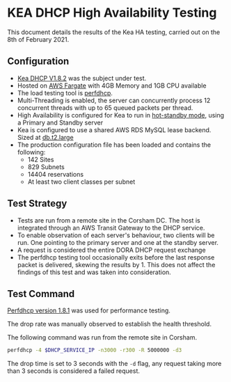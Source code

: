 # KEA DHCP High Availability Testing

This document details the results of the Kea HA testing, carried out on the 8th of February 2021.

## Configuration

- [Kea DHCP V1.8.2](https://github.com/ministryofjustice/staff-device-dhcp-server/blob/main/dhcp-service/Dockerfile) was the subject under test.
- Hosted on [AWS Fargate](https://aws.amazon.com/fargate/) with 4GB Memory and 1GB CPU available
- The load testing tool is [perfdhcp](#PerfDHCP).
- Multi-Threading is enabled, the server can concurrently process 12 concurrent threads with up to 65 queued packets per thread.
- High Availability is configured for Kea to run in [hot-standby mode](https://gitlab.isc.org/isc-projects/kea/-/wikis/designs/High-Availability-Design), using a Primary and Standby server
- Kea is configured to use a shared AWS RDS MySQL lease backend. Sized at [db.t2.large](https://aws.amazon.com/rds/instance-types/)
- The production configuration file has been loaded and contains the following:
  - 142 Sites
  - 829 Subnets
  - 14404 reservations
  - At least two client classes per subnet

## Test Strategy

- Tests are run from a remote site in the Corsham DC. The host is integrated through an AWS Transit Gateway to the DHCP service.
- To enable observation of each server's behaviour, two clients will be run. One pointing to the primary server and one at the standby server.
- A request is considered the entire DORA DHCP request exchange
- The perfdhcp testing tool occasionally exits before the last response packet is delivered, skewing the results by 1. This does not affect the findings of this test and was taken into consideration.

## Test Command

[Perfdhcp version 1.8.1](https://kea.readthedocs.io/en/latest/man/perfdhcp.8.html) was used for performance testing.

The drop rate was manually observed to establish the health threshold.

The following command was run from the remote site in Corsham.

```sh
perfdhcp -4 $DHCP_SERVICE_IP -n3000 -r300 -R 5000000 -d3
```

The drop time is set to 3 seconds with the `-d` flag, any request taking more than 3 seconds is considered a failed request.
